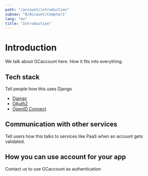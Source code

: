 ```yaml
---
path: "/account/introduction"
subnav: "0/Account/Compte/1"
lang: "en"
title: "Introduction"
---
```


<helmet>
<title> GCaccount - Introduction </title>
</helmet>

# Introduction

We talk about GCaccount here. How it fits into everything.

## Tech stack

Tell people how this uses Django

* [Django](https://www.djangoproject.com/)
* [OAuth2](https://github.com/jazzband/django-oauth-toolkit)
* [OpenID Connect](https://github.com/juanifioren/django-oidc-provider)

## Communication with other services

Tell users how this talks to services like PaaS when an account gets validated.

## How you can use account for your app

Contact us to use GCaccount as authentication
